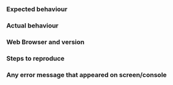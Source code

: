 ### Expected behaviour

### Actual behaviour

### Web Browser and version

### Steps to reproduce

### Any error message that appeared on screen/console